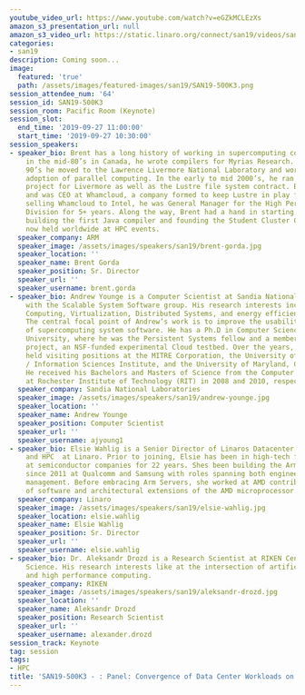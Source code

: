 ```yaml
---
youtube_video_url: https://www.youtube.com/watch?v=eGZkMCLEzXs
amazon_s3_presentation_url: null
amazon_s3_video_url: https://static.linaro.org/connect/san19/videos/san19-500k3.mp4
categories:
- san19
description: Coming soon...
image:
  featured: 'true'
  path: /assets/images/featured-images/san19/SAN19-500K3.png
session_attendee_num: '64'
session_id: SAN19-500K3
session_room: Pacific Room (Keynote)
session_slot:
  end_time: '2019-09-27 11:00:00'
  start_time: '2019-09-27 10:30:00'
session_speakers:
- speaker_bio: Brent has a long history of working in supercomputing community. Starting
    in the mid-80’s in Canada, he wrote compilers for Myrias Research. In the early
    90’s he moved to the Lawrence Livermore National Laboratory and worked on the
    adoption of parallel computing. In the early to mid 2000’s, he ran the BlueGene
    project for Livermore as well as the Lustre file system contract. Brent founded
    and was CEO at Whamcloud, a company formed to keep Lustre in play for HPC. After
    selling Whamcloud to Intel, he was General Manager for the High Performance Data
    Division for 5+ years. Along the way, Brent had a hand in starting Software-Carpentry.com,
    building the first Java compiler and founding the Student Cluster Competition
    now held worldwide at HPC events.
  speaker_company: ARM
  speaker_image: /assets/images/speakers/san19/brent-gorda.jpg
  speaker_location: ''
  speaker_name: Brent Gorda
  speaker_position: Sr. Director
  speaker_url: ''
  speaker_username: brent.gorda
- speaker_bio: Andrew Younge is a Computer Scientist at Sandia National Laboratories
    with the Scalable System Software group. His research interests include High Performance
    Computing, Virtualization, Distributed Systems, and energy efficient computing.
    The central focal point of Andrew’s work is to improve the usability and efficiency
    of supercomputing system software. He has a Ph.D in Computer Science from Indiana
    University, where he was the Persistent Systems fellow and a member of the FutureGrid
    project, an NSF-funded experimental Cloud testbed. Over the years, Andrew has
    held visiting positions at the MITRE Corporation, the University of Southern California
    / Information Sciences Institute, and the University of Maryland, College Park.
    He received his Bachelors and Masters of Science from the Computer Science Department
    at Rochester Institute of Technology (RIT) in 2008 and 2010, respectively.
  speaker_company: Sandia National Laboratories
  speaker_image: /assets/images/speakers/san19/andrew-younge.jpg
  speaker_location: ''
  speaker_name: Andrew Younge
  speaker_position: Computer Scientist
  speaker_url: ''
  speaker_username: ajyoung1
- speaker_bio: Elsie Wahlig is a Senior Director of Linaros Datacenter Cloud Group
    and HPC  at Linaro. Prior to joining, Elsie has been in high-tech field working
    at semiconductor companies for 22 years. Shes been building the Arm server market
    since 2011 at Qualcomm and Samsung with roles spanning both engineering and product
    management. Before embracing Arm Servers, she worked at AMD contributing to development
    of software and architectural extensions of the AMD microprocessor.
  speaker_company: Linaro
  speaker_image: /assets/images/speakers/san19/elsie-wahlig.jpg
  speaker_location: elsie.wahlig
  speaker_name: Elsie Wahlig
  speaker_position: Sr. Director
  speaker_url: ''
  speaker_username: elsie.wahlig
- speaker_bio: Dr. Aleksandr Drozd is a Research Scientist at RIKEN Center for Computational
    Science. His research interests like at the intersection of artificial intelligence
    and high performance computing.
  speaker_company: RIKEN
  speaker_image: /assets/images/speakers/san19/aleksandr-drozd.jpg
  speaker_location: ''
  speaker_name: Aleksandr Drozd
  speaker_position: Research Scientist
  speaker_url: ''
  speaker_username: alexander.drozd
session_track: Keynote
tag: session
tags:
- HPC
title: 'SAN19-500K3 - : Panel: Convergence of Data Center Workloads on Supercomputers'
---
```


